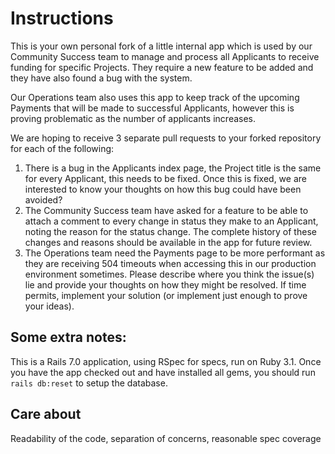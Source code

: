 # Instructions

This is your own personal fork of a little internal app which is used by our Community Success team to manage and process all Applicants to receive funding for specific Projects. They require a new feature to be added and they have also found a bug with the system.

Our Operations team also uses this app to keep track of the upcoming Payments that will be made to successful Applicants, however this is proving problematic as the number of applicants increases.

We are hoping to receive 3 separate pull requests to your forked repository for each of the following:

1. There is a bug in the Applicants index page, the Project title is the same for every Applicant, this needs to be fixed. Once this is fixed, we are interested to know your thoughts on how this bug could have been avoided?
2. The Community Success team have asked for a feature to be able to attach a comment to every change in status they make to an Applicant, noting the reason for the status change. The complete history of these changes and reasons should be available in the app for future review.
3. The Operations team need the Payments page to be more performant as they are receiving 504 timeouts when accessing this in our production environment sometimes. Please describe where you think the issue(s) lie and provide your thoughts on how they might be resolved. If time permits, implement your solution (or implement just enough to prove your ideas).

## Some extra notes:

This is a Rails 7.0 application, using RSpec for specs, run on Ruby 3.1. Once you have the app checked out and have installed all gems, you should run `rails db:reset` to setup the database.

## Care about
Readability of the code, separation of concerns, reasonable spec coverage